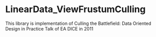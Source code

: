 # LinearData_ViewFrustumCulling
This library is implementation of Culling the Battlefield: Data Oriented Design in Practice Talk of EA DICE in 2011

